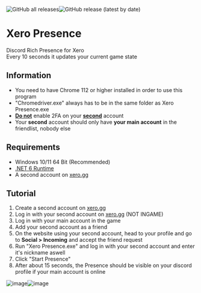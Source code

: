 ![GitHub all releases](https://img.shields.io/github/downloads/dekirai/xeropresence/total)![GitHub release (latest by date)](https://img.shields.io/github/v/release/dekirai/xeropresence)
# Xero Presence
Discord Rich Presence for Xero  
Every 10 seconds it updates your current game state

## Information
- You need to have Chrome 112 or higher installed in order to use this program
- "Chromedriver.exe" always has to be in the same folder as Xero Presence.exe
- <ins>**Do not**</ins> enable 2FA on your <ins>**second**</ins> account
- Your **second** account should only have **your main account** in the friendlist, nobody else

## Requirements
- Windows 10/11 64 Bit (Recommended)
- [.NET 6 Runtime](https://dotnet.microsoft.com/en-us/download/dotnet/6.0)
- A second account on [xero.gg](https://xero.gg)

## Tutorial
1. Create a second account on [xero.gg](https://xero.gg)
2. Log in with your second account on [xero.gg](https://xero.gg) (NOT INGAME)
3. Log in with your main account in the game
4. Add your second account as a friend
5. On the website using your second account, head to your profile and go to **Social > Incoming** and accept the friend request
6. Run "Xero Presence.exe" and log in with your second account and enter it's nickname aswell
7. Click "Start Presence"
8. After about 15 seconds, the Presence should be visible on your discord profile if your main account is online

![image](https://i.imgur.com/23G9g4n.png)![image](https://i.imgur.com/FBcolbT.png)
